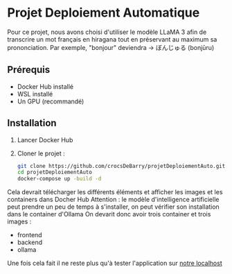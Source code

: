 # Projet Deploiement Automatique
Pour ce projet, nous avons choisi d'utiliser le modèle LLaMA 3 afin de transcrire un mot français en hiragana tout en préservant au maximum sa prononciation. Par exemple, "bonjour" deviendra → ぼんじゅる (bonjūru)

## Prérequis

- Docker Hub installé
- WSL installé 
- Un GPU (recommandé)

## Installation

1. Lancer Docker Hub
2. Cloner le projet :
   
   ```bash
   git clone https://github.com/crocsDeBarry/projetDeploiementAuto.git
   cd projetDeploiementAuto
   docker-compose up -build -d

Cela devrait télécharger les différents éléments et afficher les images et les containers dans Docher Hub
Attention : le modèle d'intelligence artificielle peut prendre un peu de temps à s'installer, on peut vérifier son installation dans le container d'Ollama
On devarit donc avoir trois container et trois images :
- frontend
- backend
- ollama

Une fois cela fait il ne reste plus qu'à tester l'application sur [notre localhost](http://localhost:8501/)
